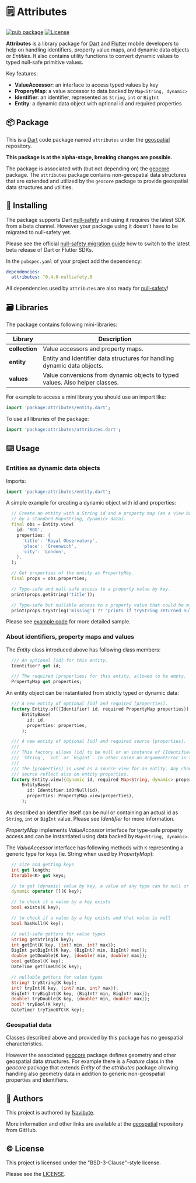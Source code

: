 # :spiral_notepad: Attributes

[![pub package](https://img.shields.io/pub/v/attributes.svg)](https://pub.dev/packages/attributes) [![License](https://img.shields.io/badge/License-BSD%203--Clause-blue.svg)](https://opensource.org/licenses/BSD-3-Clause)

**Attributes** is a library package for [Dart](https://dart.dev/) and 
[Flutter](https://flutter.dev/) mobile developers to help on handling
identifiers, property value maps, and dynamic data objects or *Entities*. It
also contains utility functions to convert dynamic values to typed null-safe
primitive values. 

Key features:
* **ValueAccessor**: an interface to access typed values by key
* **ProperyMap**: a value accessor to data backed by `Map<String, dynamic>`
* **Identifier**: an identifier, represented as `String`, `int` or `BigInt`
* **Entity**: a dynamic data object with optional id and required properties

## :package: Package

This is a [Dart](https://dart.dev/) code package named `attributes` under the 
[geospatial](https://github.com/navibyte/geospatial) repository. 

**This package is at the alpha-stage, breaking changes are possible.** 

The package is associated with (but not depending on) the
[geocore](https://pub.dev/packages/geocore) package. The `attributes` package 
contains non-geospatial data structures that are extended and utilized by the 
`geocore` package to provide geospatial data structures and utilities. 

## :electric_plug: Installing

The package supports Dart [null-safety](https://dart.dev/null-safety) and 
using it requires the latest SDK from a beta channel. However your package using
it doesn't have to be migrated to null-safety yet.    

Please see the official 
[null-safety migration guide](https://dart.dev/null-safety/migration-guide)
how to switch to the latest beta release of Dart or Flutter SDKs.

In the `pubspec.yaml` of your project add the dependency:

```yaml
dependencies:
  attributes: ^0.4.0-nullsafety.0
```

All dependencies used by `attributes` are also ready for 
[null-safety](https://dart.dev/null-safety)!

## :card_file_box: Libraries

The package contains following mini-libraries:

Library              | Description 
-------------------- | -----------
**collection**       | Value accessors and property maps.
**entity**           | Entity and Identifier data structures for handling dynamic data objects.
**values**           | Value conversions from dynamic objects to typed values. Also helper classes.

For example to access a mini library you should use an import like:

```dart
import 'package:attributes/entity.dart';
```

To use all libraries of the package:

```dart
import 'package:attributes/attributes.dart';
```

## :keyboard: Usage

### Entities as dynamic data objects

Imports:

```dart
import 'package:attributes/entity.dart';
```

A simple example for creating a dynamic object with id and properties:
```dart
  // Create an entity with a String id and a property map (as a view backed
  // by a standard Map<String, dynamic> data).
  final obs = Entity.view(
    id: 'ROG',
    properties: {
      'title': 'Royal Observatory',
      'place': 'Greenwich',
      'city': 'London',
    },
  );

  // Get properties of the entity as PropertyMap.
  final props = obs.properties;

  // Type-safe and null-safe access to a property value by key.
  print(props.getString('title'));

  // Type-safe but nullable access to a property value that could be missing.
  print(props.tryString('missing') ?? 'prints if tryString returned null');
```

Please see [example code](example/atttributes_example.dart) for more detailed
sample.

### About identifiers, property maps and values

The *Entity* class introduced above has following class members: 
```dart
  /// An optional [id] for this entity.
  Identifier? get id;

  /// The required [properties] for this entity, allowed to be empty.
  PropertyMap get properties;
```

An entity object can be instantiated from strictly typed or dynamic data:
```dart
  /// A new entity of optional [id] and required [properties].
  factory Entity.of({Identifier? id, required PropertyMap properties}) =>
      EntityBase(
        id: id,
        properties: properties,
      );

  /// A new entity of optional [id] and required source [properties].
  ///
  /// This factory allows [id] to be null or an instance of [Identifier],
  /// `String`, `int` or `BigInt`. In other cases an ArgumentError is thrown.
  ///
  /// The [properties] is used as a source view for an entity. Any changes on 
  /// source reflect also on entity properties.
  factory Entity.view({dynamic id, required Map<String, dynamic> properties}) =>
      EntityBase(
        id: Identifier.idOrNull(id),
        properties: PropertyMap.view(properties),
      );
```

As described an identifier itself can be null or containing an actual id as 
`String`, `int` or `BigInt` value. Please see *Identifier* for more information.

*PropertyMap* implements *ValueAccessor* interface for type-safe property access
and can be instantiated using data backed by `Map<String, dynamic>`.

The *ValueAccessor* interface has following methods with `K` representing
a generic type for keys (ie. String when used by *PropertyMap*):

```dart
  // size and getting keys
  int get length;
  Iterable<K> get keys;

  // to get (dynamic) value by key, a value of any type can be null or non-null
  dynamic operator [](K key);

  // to check if a value by a key exists 
  bool exists(K key);

  // to check if a value by a key exists and that value is null
  bool hasNull(K key);

  // null-safe getters for value types
  String getString(K key);
  int getInt(K key, {int? min, int? max});
  BigInt getBigInt(K key, {BigInt? min, BigInt? max});
  double getDouble(K key, {double? min, double? max});
  bool getBool(K key);
  DateTime getTimeUTC(K key);

  // nullable getters for value types
  String? tryString(K key);
  int? tryInt(K key, {int? min, int? max});
  BigInt? tryBigInt(K key, {BigInt? min, BigInt? max});
  double? tryDouble(K key, {double? min, double? max});
  bool? tryBool(K key);
  DateTime? tryTimeUTC(K key);
```

### Geospatial data

Classes described above and provided by this package has no geospatial 
characteristics. 

However the associated [geocore](https://pub.dev/packages/geocore) package 
defines geometry and other geospatial data structures. For example there is a 
*Feature* class in the *geocore* package that extends *Entity* of the
*attributes* package allowing handling also geometry data in addition to generic
non-geospatial properties and identifiers.

## :house_with_garden: Authors

This project is authored by [Navibyte](https://navibyte.com).

More information and other links are available at the
[geospatial](https://github.com/navibyte/geospatial) repository from GitHub. 

## :copyright: License

This project is licensed under the "BSD-3-Clause"-style license.

Please see the 
[LICENSE](https://github.com/navibyte/geospatial/blob/main/LICENSE).



